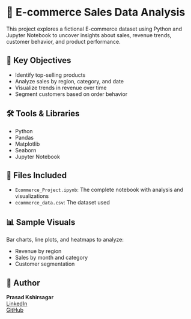 # 🛒 E-commerce Sales Data Analysis

This project explores a fictional E-commerce dataset using Python and Jupyter Notebook to uncover insights about sales, revenue trends, customer behavior, and product performance.

## 📌 Key Objectives
- Identify top-selling products
- Analyze sales by region, category, and date
- Visualize trends in revenue over time
- Segment customers based on order behavior

## 🛠 Tools & Libraries
- Python
- Pandas
- Matplotlib
- Seaborn
- Jupyter Notebook

## 📁 Files Included
- `Ecommerce_Project.ipynb`: The complete notebook with analysis and visualizations
- `ecommerce_data.csv`: The dataset used 

## 📊 Sample Visuals
Bar charts, line plots, and heatmaps to analyze:
- Revenue by region
- Sales by month and category
- Customer segmentation

## 🙌 Author
**Prasad Kshirsagar**  
[LinkedIn](https://www.linkedin.com/in/kshirsagarprasad92)  
[GitHub](https://github.com/prasadkshir)

